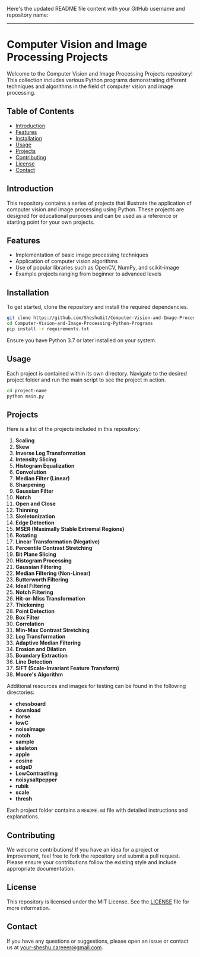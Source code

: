 Here's the updated README file content with your GitHub username and repository name:

---

# Computer Vision and Image Processing Projects

Welcome to the Computer Vision and Image Processing Projects repository! 
This collection includes various Python programs demonstrating different techniques and algorithms in the field of computer vision and image processing.

## Table of Contents
- [Introduction](#introduction)
- [Features](#features)
- [Installation](#installation)
- [Usage](#usage)
- [Projects](#projects)
- [Contributing](#contributing)
- [License](#license)
- [Contact](#contact)

## Introduction
This repository contains a series of projects that illustrate the application of computer vision and image processing using Python. 
These projects are designed for educational purposes and can be used as a reference or starting point for your own projects.

## Features
- Implementation of basic image processing techniques
- Application of computer vision algorithms
- Use of popular libraries such as OpenCV, NumPy, and scikit-image
- Example projects ranging from beginner to advanced levels

## Installation
To get started, clone the repository and install the required dependencies.

```bash
git clone https://github.com/SheshuGit/Computer-Vision-and-Image-Processing-Python-Programs.git
cd Computer-Vision-and-Image-Processing-Python-Programs
pip install -r requirements.txt
```

Ensure you have Python 3.7 or later installed on your system.

## Usage
Each project is contained within its own directory. Navigate to the desired project folder and run the main script to see the project in action.

```bash
cd project-name
python main.py
```

## Projects
Here is a list of the projects included in this repository:

1. **Scaling**
2. **Skew**
3. **Inverse Log Transformation**
4. **Intensity Slicing**
5. **Histogram Equalization**
6. **Convolution**
7. **Median Filter (Linear)**
8. **Sharpening**
9. **Gaussian Filter**
10. **Notch**
11. **Open and Close**
12. **Thinning**
13. **Skeletonization**
14. **Edge Detection**
15. **MSER (Maximally Stable Extremal Regions)**
16. **Rotating**
17. **Linear Transformation (Negative)**
18. **Percentile Contrast Stretching**
19. **Bit Plane Slicing**
20. **Histogram Processing**
21. **Gaussian Filtering**
22. **Median Filtering (Non-Linear)**
23. **Butterworth Filtering**
24. **Ideal Filtering**
25. **Notch Filtering**
26. **Hit-or-Miss Transformation**
27. **Thickening**
28. **Point Detection**
29. **Box Filter**
30. **Correlation**
31. **Min-Max Contrast Stretching**
32. **Log Transformation**
33. **Adaptive Median Filtering**
34. **Erosion and Dilation**
35. **Boundary Extraction**
36. **Line Detection**
37. **SIFT (Scale-Invariant Feature Transform)**
38. **Moore's Algorithm**

Additional resources and images for testing can be found in the following directories:
- **chessboard**
- **download**
- **horse**
- **lowC**
- **noiselmage**
- **notch**
- **sample**
- **skeleton**
- **apple**
- **cosine**
- **edgeD**
- **LowContrastImg**
- **noisysaltpepper**
- **rubik**
- **scale**
- **thresh**

Each project folder contains a `README.md` file with detailed instructions and explanations.

## Contributing
We welcome contributions! If you have an idea for a project or improvement, feel free to fork the repository and submit a pull request. 
Please ensure your contributions follow the existing style and include appropriate documentation.

## License
This repository is licensed under the MIT License. See the [LICENSE](LICENSE) file for more information.

## Contact
If you have any questions or suggestions, please open an issue or contact us at your-sheshu.careeer@gmail.com.
